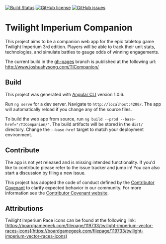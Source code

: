 [![Build Status](https://travis-ci.org/joshuahysong/TICompanion.svg?branch=master)](https://travis-ci.org/joshuahysong/TICompanion)
[![GitHub license](https://img.shields.io/badge/license-MIT-blue.svg)](https://raw.githubusercontent.com/joshuahysong/TICompanion/master/LICENSE.md)
[![GitHub issues](https://img.shields.io/github/issues/joshuahysong/TICompanion.svg)](https://github.com/joshuahysong/TICompanion/issues)
# Twilight Imperium Companion

This project aims to be a companion web app for the epic tabletop game Twilight Imperium 3rd edition. Players will be able to track their unit stats, technologies, and simulate battles to gauge odds of winning engagements.

The current build in the [gh-pages](https://github.com/joshuahysong/TICompanion/tree/gh-pages) branch is published at the following url: http://www.joshuahysong.com/TICompanion/

## Build

This project was generated with [Angular CLI](https://github.com/angular/angular-cli) version 1.0.6.

Run `ng serve` for a dev server. Navigate to `http://localhost:4200/`. The app will automatically reload if you change any of the source files.

To build the web app from source, run `ng build --prod --base-href="/TICompanion/"`. The build artifacts will be stored in the `dist/` directory. Change the `--base-href` target to match your deployment environment.

## Contribute

The app is not yet released and is missing intended functionality. If you'd like to contribute please refer to the issue tracker and jump in! You can also start a discussion by filing a new issue. 

This project has adopted the code of conduct defined by the [Contributor
Covenant](https://github.com/joshuahysong/TICompanion/blob/master/CODE_OF_CONDUCT.md) to clarify expected behavior in our
community. For more information see the [Contributor Covenant website](http://contributor-covenant.org/).

## Attributions

Twilight Imperium Race icons can be found at the following link: 
[https://boardgamegeek.com/filepage/119733/twilight-imperium-vector-races-icons](https://boardgamegeek.com/filepage/119733/twilight-imperium-vector-races-icons)
